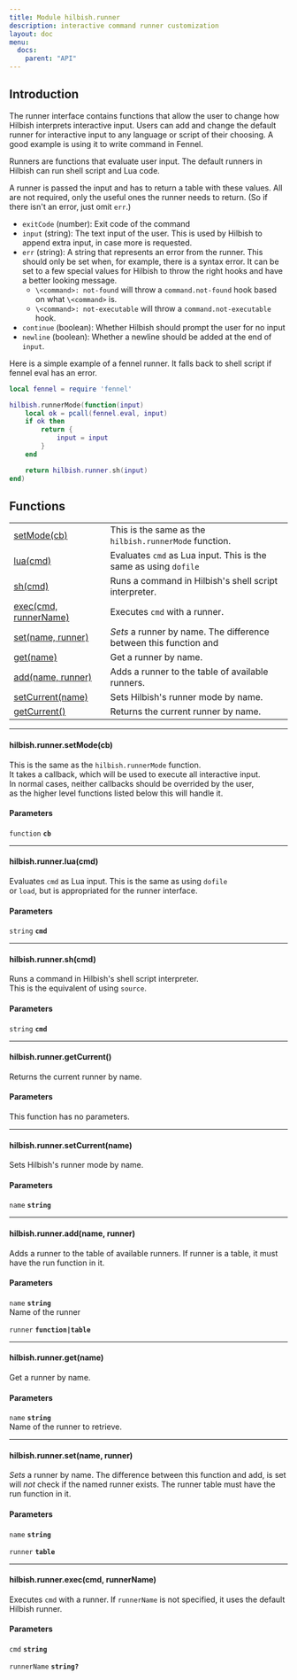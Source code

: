 ```yaml
---
title: Module hilbish.runner
description: interactive command runner customization
layout: doc
menu:
  docs:
    parent: "API"
---
```


## Introduction
 The runner interface contains functions that allow the user to change
how Hilbish interprets interactive input.
Users can add and change the default runner for interactive input to any
language or script of their choosing. A good example is using it to
write command in Fennel.

Runners are functions that evaluate user input. The default runners in
Hilbish can run shell script and Lua code.

A runner is passed the input and has to return a table with these values.
All are not required, only the useful ones the runner needs to return.
(So if there isn't an error, just omit `err`.)

- `exitCode` (number): Exit code of the command
- `input` (string): The text input of the user. This is used by Hilbish to append extra input, in case
more is requested.
- `err` (string): A string that represents an error from the runner.
This should only be set when, for example, there is a syntax error.
It can be set to a few special values for Hilbish to throw the right
hooks and have a better looking message.
	- `\<command>: not-found` will throw a `command.not-found` hook
	based on what `\<command>` is.
	- `\<command>: not-executable` will throw a `command.not-executable` hook.
- `continue` (boolean): Whether Hilbish should prompt the user for no input
- `newline` (boolean): Whether a newline should be added at the end of `input`.

Here is a simple example of a fennel runner. It falls back to
shell script if fennel eval has an error.
```lua
local fennel = require 'fennel'

hilbish.runnerMode(function(input)
	local ok = pcall(fennel.eval, input)
	if ok then
		return {
			input = input
		}
	end

	return hilbish.runner.sh(input)
end)
```

## Functions
|||
|----|----|
|<a href="#runner.setMode">setMode(cb)</a>|This is the same as the `hilbish.runnerMode` function.|
|<a href="#runner.lua">lua(cmd)</a>|Evaluates `cmd` as Lua input. This is the same as using `dofile`|
|<a href="#runner.sh">sh(cmd)</a>|Runs a command in Hilbish's shell script interpreter.|
|<a href="#exec">exec(cmd, runnerName)</a>|Executes `cmd` with a runner.|
|<a href="#set">set(name, runner)</a>|*Sets* a runner by name. The difference between this function and|
|<a href="#get">get(name)</a>|Get a runner by name.|
|<a href="#add">add(name, runner)</a>|Adds a runner to the table of available runners.|
|<a href="#setCurrent">setCurrent(name)</a>|Sets Hilbish's runner mode by name.|
|<a href="#getCurrent">getCurrent()</a>|Returns the current runner by name.|

<hr>
<div id='runner.setMode'>
<h4 class='heading'>
hilbish.runner.setMode(cb)
<a href="#runner.setMode" class='heading-link'>
	<i class="fas fa-paperclip"></i>
</a>
</h4>

This is the same as the `hilbish.runnerMode` function.  
It takes a callback, which will be used to execute all interactive input.  
In normal cases, neither callbacks should be overrided by the user,  
as the higher level functions listed below this will handle it.  

#### Parameters
`function` **`cb`**  


</div>

<hr>
<div id='runner.lua'>
<h4 class='heading'>
hilbish.runner.lua(cmd)
<a href="#runner.lua" class='heading-link'>
	<i class="fas fa-paperclip"></i>
</a>
</h4>

Evaluates `cmd` as Lua input. This is the same as using `dofile`  
or `load`, but is appropriated for the runner interface.  

#### Parameters
`string` **`cmd`**  


</div>

<hr>
<div id='runner.sh'>
<h4 class='heading'>
hilbish.runner.sh(cmd)
<a href="#runner.sh" class='heading-link'>
	<i class="fas fa-paperclip"></i>
</a>
</h4>

Runs a command in Hilbish's shell script interpreter.  
This is the equivalent of using `source`.  

#### Parameters
`string` **`cmd`**  


</div>


<hr>
<div id='getCurrent'>
<h4 class='heading'>
hilbish.runner.getCurrent()
<a href="#getCurrent" class='heading-link'>
	<i class="fas fa-paperclip"></i>
</a>
</h4>

Returns the current runner by name.
#### Parameters
This function has no parameters.  
</div>


<hr>
<div id='setCurrent'>
<h4 class='heading'>
hilbish.runner.setCurrent(name)
<a href="#setCurrent" class='heading-link'>
	<i class="fas fa-paperclip"></i>
</a>
</h4>

Sets Hilbish's runner mode by name.
#### Parameters
`name` **`string`**  


</div>


<hr>
<div id='add'>
<h4 class='heading'>
hilbish.runner.add(name, runner)
<a href="#add" class='heading-link'>
	<i class="fas fa-paperclip"></i>
</a>
</h4>

Adds a runner to the table of available runners.
If runner is a table, it must have the run function in it.
#### Parameters
`name` **`string`**  
 Name of the runner

`runner` **`function|table`**  
 

</div>


<hr>
<div id='get'>
<h4 class='heading'>
hilbish.runner.get(name)
<a href="#get" class='heading-link'>
	<i class="fas fa-paperclip"></i>
</a>
</h4>

Get a runner by name.
#### Parameters
`name` **`string`**  
 Name of the runner to retrieve.

</div>


<hr>
<div id='set'>
<h4 class='heading'>
hilbish.runner.set(name, runner)
<a href="#set" class='heading-link'>
	<i class="fas fa-paperclip"></i>
</a>
</h4>

*Sets* a runner by name. The difference between this function and
add, is set will *not* check if the named runner exists.
The runner table must have the run function in it.
#### Parameters
`name` **`string`**  


`runner` **`table`**  


</div>


<hr>
<div id='exec'>
<h4 class='heading'>
hilbish.runner.exec(cmd, runnerName)
<a href="#exec" class='heading-link'>
	<i class="fas fa-paperclip"></i>
</a>
</h4>

Executes `cmd` with a runner.
If `runnerName` is not specified, it uses the default Hilbish runner.
#### Parameters
`cmd` **`string`**  


`runnerName` **`string?`**  


</div>

